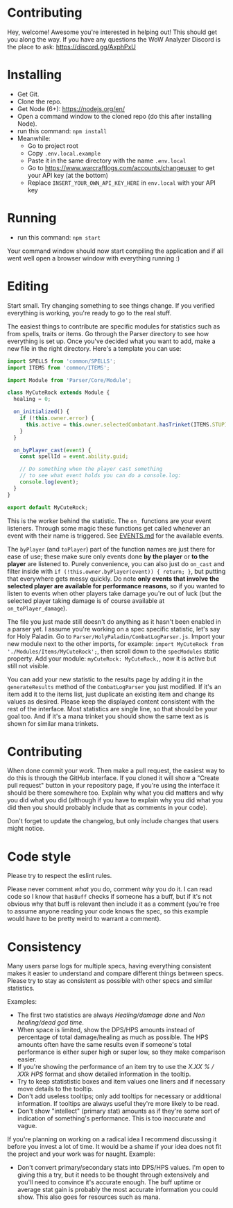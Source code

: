 # Contributing

Hey, welcome! Awesome you're interested in helping out! This should get you along the way. If you have any questions the WoW Analyzer Discord is the place to ask: https://discord.gg/AxphPxU

# Installing

 * Get Git.
 * Clone the repo.
 * Get Node (6+): https://nodejs.org/en/
 * Open a command window to the cloned repo (do this after installing Node).
 * run this command: `npm install`
 * Meanwhile:
    * Go to project root
    * Copy `.env.local.example`
    * Paste it in the same directory with the name `.env.local`
    * Go to https://www.warcraftlogs.com/accounts/changeuser to get your API key (at the bottom)
    * Replace `INSERT_YOUR_OWN_API_KEY_HERE` in `env.local` with your API key

# Running

 * run this command: `npm start`

Your command window should now start compiling the application and if all went well open a browser window with everything running :)

# Editing

Start small. Try changing something to see things change. If you verified everything is working, you're ready to go to the real stuff.

The easiest things to contribute are specific modules for statistics such as from spells, traits or items. Go through the Parser directory to see how everything is set up. Once you've decided what you want to add, make a new file in the right directory. Here's a template you can use:

```js
import SPELLS from 'common/SPELLS';
import ITEMS from 'common/ITEMS';

import Module from 'Parser/Core/Module';

class MyCuteRock extends Module {
  healing = 0;

  on_initialized() {
    if (!this.owner.error) {
      this.active = this.owner.selectedCombatant.hasTrinket(ITEMS.STUPID_ROCK.id);
    }
  }

  on_byPlayer_cast(event) {
    const spellId = event.ability.guid;

    // Do something when the player cast something
    // to see what event holds you can do a console.log:
    console.log(event);
  }
}

export default MyCuteRock;
```

This is the worker behind the statistic. The `on_` functions are your event listeners. Through some magic these functions get called whenever an event with their name is triggered. See [EVENTS.md](EVENTS.md) for the available events.

The `byPlayer` (and `toPlayer`) part of the function names are just there for ease of use; these make sure only events done **by the player** or **to the player** are listened to. Purely convenience, you can also just do `on_cast` and filter inside with `if (!this.owner.byPlayer(event)) { return; }`, but putting that everywhere gets messy quickly. Do note **only events that involve the selected player are available for performance reasons**, so if you wanted to listen to events when other players take damage you're out of luck (but the selected player taking damage is of course available at `on_toPlayer_damage`).

The file you just made still doesn't do anything as it hasn't been enabled in a parser yet. I assume you're working on a spec specific statistic, let's say for Holy Paladin. Go to `Parser/HolyPaladin/CombatLogParser.js`. Import your new module next to the other imports, for example: `import MyCuteRock from './Modules/Items/MyCuteRock';`, then scroll down to the `specModules` static property. Add your module: `myCuteRock: MyCuteRock,`, now it is active but still not visible.

You can add your new statistic to the results page by adding it in the `generateResults` method of the `CombatLogParser` you just modified. If it's an item add it to the items list, just duplicate an existing item and change its values as desired. Please keep the displayed content consistent with the rest of the interface. Most statistics are single line, so that should be your goal too. And if it's a mana trinket you should show the same text as is shown for similar mana trinkets.

# Contributing

When done commit your work.
Then make a pull request, the easiest way to do this is through the GitHub interface. If you cloned it will show a "Create pull request" button in your repository page, if you're using the interface it should be there somewhere too. Explain why what you did matters and why you did what you did (although if you have to explain why you did what you did then you should probably include that as comments in your code).

Don't forget to update the changelog, but only include changes that users might notice.

# Code style

Please try to respect the eslint rules.

Please never comment *what* you do, comment *why* you do it. I can read code so I know that `hasBuff` checks if someone has a buff, but if it's not obvious why that buff is relevant then include it as a comment (you're free to assume anyone reading your code knows the spec, so this example would have to be pretty weird to warrant a comment).

# Consistency

Many users parse logs for multiple specs, having everything consistent makes it easier to understand and compare different things between specs. Please try to stay as consistent as possible with other specs and similar statistics.

Examples:
* The first two statistics are always *Healing/damage done* and *Non healing/dead gcd time*.
* When space is limited, show the DPS/HPS amounts instead of percentage of total damage/healing as much as possible. The HPS amounts often have the same results even if someone's total performance is either super high or super low, so they make comparison easier.
* If you're showing the performance of an item try to use the *X.XX % / XXk HPS* format and show detailed information in the tooltip.
* Try to keep statististic boxes and item values one liners and if necessary move details to the tooltip.
* Don't add useless tooltips; only add tooltips for necessary or additional information. If tooltips are always useful they're more likely to be read.
* Don't show "intellect" (primary stat) amounts as if they're some sort of indication of something's performance. This is too inaccurate and vague.

If you're planning on working on a radical idea I recommend discussing it before you invest a lot of time. It would be a shame if your idea does not fit the project and your work was for naught. Example:
* Don't convert primary/secondary stats into DPS/HPS values. I'm open to giving this a try, but it needs to be thought through extensively and you'll need to convince it's accurate enough. The buff uptime or average stat gain is probably the most accurate information you could show. This also goes for resources such as mana.

